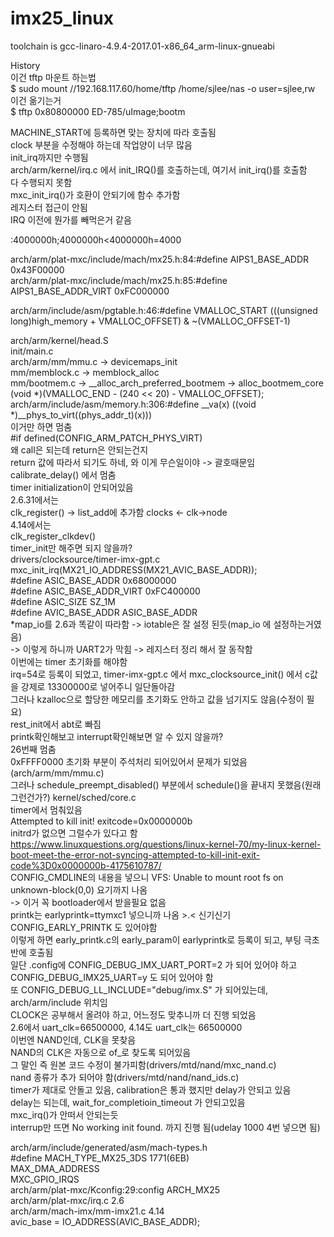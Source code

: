 # imx25_linux
toolchain is gcc-linaro-4.9.4-2017.01-x86_64_arm-linux-gnueabi

History<BR>
이건 tftp 마운트 하는법<BR>
$ sudo mount //192.168.117.60/home/tftp /home/sjlee/nas -o user=sjlee,rw<BR>
이건 옮기는거<BR>
$ tftp 0x80800000 ED-785/uImage;bootm<BR>

MACHINE_START에 등록하면 맞는 장치에 따라 호출됨<BR>
clock 부분을 수정해야 하는데 작업양이 너무 많음<BR>
init_irq까지만 수행됨<BR>
arch/arm/kernel/irq.c 에서 init_IRQ()를 호출하는데, 여기서 init_irq()를 호출함<BR>
다 수행되지 못함<BR>
mxc_init_irq()가 호환이 안되기에 함수 추가함<BR>
레지스터 접근이 안됨<BR>
IRQ 이전에 뭔가를 빼먹은거 같음<BR>

:4000000h;4000000h<4000000h=4000<BR>

arch/arm/plat-mxc/include/mach/mx25.h:84:#define AIPS1_BASE_ADDR       0x43F00000<BR>
arch/arm/plat-mxc/include/mach/mx25.h:85:#define AIPS1_BASE_ADDR_VIRT  0xFC000000<BR>

arch/arm/include/asm/pgtable.h:46:#define VMALLOC_START         (((unsigned long)high_memory + VMALLOC_OFFSET) & ~(VMALLOC_OFFSET-1)<BR>

arch/arm/kernel/head.S<BR>
init/main.c<BR>
arch/arm/mm/mmu.c -> devicemaps_init<BR>
mm/memblock.c -> memblock_alloc<BR>
mm/bootmem.c -> __alloc_arch_preferred_bootmem -> alloc_bootmem_core<BR>
(void *)(VMALLOC_END - (240 << 20) - VMALLOC_OFFSET);<BR>
arch/arm/include/asm/memory.h:306:#define __va(x)                       ((void *)__phys_to_virt((phys_addr_t)(x)))<BR>
이거만 하면 멈춤<BR>
#if defined(CONFIG_ARM_PATCH_PHYS_VIRT)<BR>
왜 call은 되는데 return은 안되는건지<BR>
return 값에 따라서 되기도 하네, 와 이게 무슨일이야 -> 괄호때문임<BR>
calibrate_delay() 에서 멈춤<BR>
timer initialization이 안되어있음<BR>
2.6.31에서는<BR>
clk_register() -> list_add에 추가함 clocks <- clk->node<BR>
4.14에서는<BR>
clk_register_clkdev()<BR>
timer_init만 해주면 되지 않을까?<BR>
drivers/clocksource/timer-imx-gpt.c<BR>
mxc_init_irq(MX21_IO_ADDRESS(MX21_AVIC_BASE_ADDR));<BR>
#define ASIC_BASE_ADDR       0x68000000<BR>
#define ASIC_BASE_ADDR_VIRT  0xFC400000<BR>
#define ASIC_SIZE            SZ_1M<BR>
#define AVIC_BASE_ADDR       ASIC_BASE_ADDR<BR>
*map_io를 2.6과 똑같이 따라함 -> iotable은 잘 설정 된듯(map_io 에 설정하는거였음)<BR>
-> 이렇게 하니까 UART2가 막힘 -> 레지스터 정리 해서 잘 동작함<BR>
이번에는 timer 초기화를 해야함<BR>
irq=54로 등록이 되었고, timer-imx-gpt.c 에서 mxc_clocksource_init() 에서 c값을 강제로 13300000로 넣어주니 일단돌아감<BR>
그러나 kzalloc으로 할당한 메모리를 초기화도 안하고 값을 넘기지도 않음(수정이 필요)<BR>
rest_init에서 abt로 빠짐<BR>
printk확인해보고 interrupt확인해보면 알 수 있지 않을까?<BR>
26번째 멈춤<BR>
0xFFFF0000 초기화 부분이 주석처리 되어있어서 문제가 되었음(arch/arm/mm/mmu.c)<BR>
그러나 schedule_preempt_disabled() 부분에서 schedule()을 끝내지 못했음(원래 그런건가?) kernel/sched/core.c<BR>
timer에서 멈춰있음<BR>
Attempted to kill init! exitcode=0x0000000b<BR>
initrd가 없으면 그럴수가 있다고 함<BR>
https://www.linuxquestions.org/questions/linux-kernel-70/my-linux-kernel-boot-meet-the-error-not-syncing-attempted-to-kill-init-exit-code%3D0x0000000b-4175610787/<BR>
CONFIG_CMDLINE의 내용을 넣으니 VFS: Unable to mount root fs on unknown-block(0,0) 요기까지 나옴<BR>
-> 이거 꼭 bootloader에서 받을필요 없음<BR>
printk는 earlyprintk=ttymxc1 넣으니까 나옴 >.< 신기신기<BR>
CONFIG_EARLY_PRINTK 도 있어야함<BR>
이렇게 하면 early_printk.c의 early_param이 earlyprintk로 등록이 되고, 부팅 극초반에 호출됨<BR>
일단 .config에 CONFIG_DEBUG_IMX_UART_PORT=2 가 되어 있어야 하고 CONFIG_DEBUG_IMX25_UART=y 도 되어 있어야 함<BR>
또 CONFIG_DEBUG_LL_INCLUDE="debug/imx.S" 가 되어있는데, arch/arm/include 위치임<BR>
CLOCK은 공부해서 올려야 하고, 어느정도 맞추니까 더 진행 되었음<BR>
2.6에서 uart_clk=66500000, 4.14도 uart_clk는 66500000<BR>
이번엔 NAND인데, CLK을 못찾음<BR>
NAND의 CLK은 자동으로 of_로 찾도록 되어있음<BR>
그 말인 즉 원본 코드 수정이 불가피함(drivers/mtd/nand/mxc_nand.c)<BR>
nand 종류가 추가 되어야 함(drivers/mtd/nand/nand_ids.c)<BR>
timer가 제대로 안돌고 있음, calibration은 통과 했지만 delay가 안되고 있음<BR>
delay는 되는데, wait_for_completioin_timeout 가 안되고있음<BR>
mxc_irq()가 안떠서 안되는듯<BR>
interrup만 뜨면 No working init found. 까지 진행 됨(udelay 1000 4번 넣으면 됨)<BR>


arch/arm/include/generated/asm/mach-types.h<BR>
#define MACH_TYPE_MX25_3DS             1771(6EB)<BR>
MAX_DMA_ADDRESS<BR>
MXC_GPIO_IRQS<BR>
arch/arm/plat-mxc/Kconfig:29:config ARCH_MX25<BR>
arch/arm/plat-mxc/irq.c 2.6<BR>
arch/arm/mach-imx/mm-imx21.c 4.14<BR>
        avic_base = IO_ADDRESS(AVIC_BASE_ADDR);<BR>

